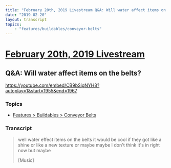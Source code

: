 ```yaml
---
title: "February 20th, 2019 Livestream Q&A: Will water affect items on the belts?"
date: "2019-02-20"
layout: transcript
topics:
    - "features/buildables/conveyor-belts"
---
```

# [February 20th, 2019 Livestream](../2019-02-20.md)
## Q&A: Will water affect items on the belts?
https://youtube.com/embed/CB9bSigNYH8?autoplay=1&start=1955&end=1967

### Topics
* [Features > Buildables > Conveyor Belts](../topics/features/buildables/conveyor-belts.md)

### Transcript

> well water effect items on the belts it would be cool if they got like a shine or like a new texture or maybe maybe I don't think it's in right now but maybe
>
> [Music]
